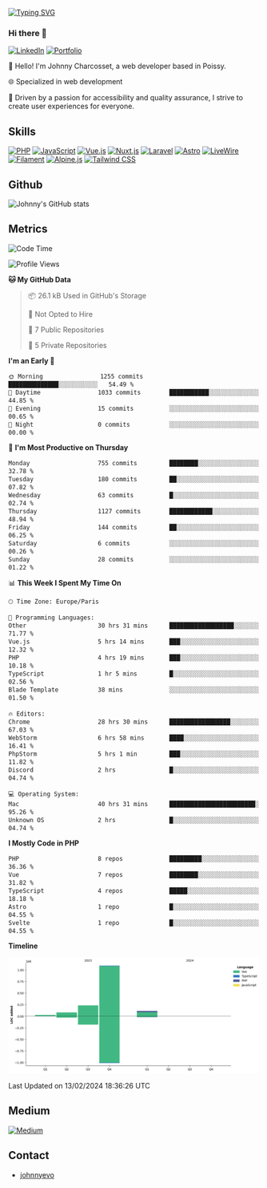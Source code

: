 [![Typing SVG](https://readme-typing-svg.demolab.com?font=Fira+Code&pause=1000&random=false&width=435&lines=Johnny+Charcosset;Web+Developer)](https://git.io/typing-svg)

### Hi there 👋
[![LinkedIn](https://img.shields.io/badge/LinkedIn-0077B5?style=for-the-badge&logo=linkedin&logoColor=white)](https://www.linkedin.com/in/johnny-charcosset/)
[![Portfolio](https://img.shields.io/badge/Portfolio-4285F4?style=for-the-badge&logo=google-chrome&logoColor=white)](https://johnnyevo.github.io/)

👋 Hello! I'm Johnny Charcosset, a web developer based in Poissy.

🌐 Specialized in web development

🚀 Driven by a passion for accessibility and quality assurance, I strive to create user experiences for everyone.

## Skills

[![PHP](https://img.shields.io/badge/PHP-777BB4?style=for-the-badge&logo=php&logoColor=white)](https://www.php.net/)
[![JavaScript](https://img.shields.io/badge/JavaScript-F7DF1E?style=for-the-badge&logo=javascript&logoColor=black)](https://developer.mozilla.org/en-US/docs/Web/JavaScript)
[![Vue.js](https://img.shields.io/badge/Vue.js-4FC08D?style=for-the-badge&logo=vue.js&logoColor=white)](https://vuejs.org/)
[![Nuxt.js](https://img.shields.io/badge/Nuxt.js-00C58E?style=for-the-badge&logo=nuxt.js&logoColor=white)](https://nuxtjs.org/)
[![Laravel](https://img.shields.io/badge/Laravel-FF2D20?style=for-the-badge&logo=laravel&logoColor=white)](https://laravel.com/)
[![Astro](https://img.shields.io/badge/Astro-0B3E59?style=for-the-badge&logo=astro&logoColor=white)](https://astro.build/)
[![LiveWire](https://img.shields.io/badge/LiveWire-FF3E00?style=for-the-badge&logo=livewire&logoColor=white)](https://laravel-livewire.com/)
[![Filament](https://img.shields.io/badge/Filament-253E46?style=for-the-badge&logo=https://filamentphp.com/favicon/favicon-32x32.png?v=w1dBNxT7Wg&logoColor=white)](https://filamentadmin.com/)
[![Alpine.js](https://img.shields.io/badge/Alpine.js-8BC0D0?style=for-the-badge&logo=alpine.js&logoColor=black)](https://alpinejs.dev/)
[![Tailwind CSS](https://img.shields.io/badge/Tailwind_CSS-38B2AC?style=for-the-badge&logo=tailwind-css&logoColor=white)](https://tailwindcss.com/)

## Github

![Johnny's GitHub stats](https://github-readme-stats.vercel.app/api?username=JohnnyEvo&show_icons=true&theme=transparent)

## Metrics

<!--START_SECTION:waka-->
![Code Time](http://img.shields.io/badge/Code%20Time-44%20hrs%206%20mins-blue)

![Profile Views](http://img.shields.io/badge/Profile%20Views-0-blue)

**🐱 My GitHub Data** 

> 📦 26.1 kB Used in GitHub's Storage 
 > 
> 🚫 Not Opted to Hire
 > 
> 📜 7 Public Repositories 
 > 
> 🔑 5 Private Repositories 
 > 
**I'm an Early 🐤** 

```text
🌞 Morning                1255 commits        ██████████████░░░░░░░░░░░   54.49 % 
🌆 Daytime                1033 commits        ███████████░░░░░░░░░░░░░░   44.85 % 
🌃 Evening                15 commits          ░░░░░░░░░░░░░░░░░░░░░░░░░   00.65 % 
🌙 Night                  0 commits           ░░░░░░░░░░░░░░░░░░░░░░░░░   00.00 % 
```
📅 **I'm Most Productive on Thursday** 

```text
Monday                   755 commits         ████████░░░░░░░░░░░░░░░░░   32.78 % 
Tuesday                  180 commits         ██░░░░░░░░░░░░░░░░░░░░░░░   07.82 % 
Wednesday                63 commits          █░░░░░░░░░░░░░░░░░░░░░░░░   02.74 % 
Thursday                 1127 commits        ████████████░░░░░░░░░░░░░   48.94 % 
Friday                   144 commits         ██░░░░░░░░░░░░░░░░░░░░░░░   06.25 % 
Saturday                 6 commits           ░░░░░░░░░░░░░░░░░░░░░░░░░   00.26 % 
Sunday                   28 commits          ░░░░░░░░░░░░░░░░░░░░░░░░░   01.22 % 
```


📊 **This Week I Spent My Time On** 

```text
🕑︎ Time Zone: Europe/Paris

💬 Programming Languages: 
Other                    30 hrs 31 mins      ██████████████████░░░░░░░   71.77 % 
Vue.js                   5 hrs 14 mins       ███░░░░░░░░░░░░░░░░░░░░░░   12.32 % 
PHP                      4 hrs 19 mins       ███░░░░░░░░░░░░░░░░░░░░░░   10.18 % 
TypeScript               1 hr 5 mins         █░░░░░░░░░░░░░░░░░░░░░░░░   02.56 % 
Blade Template           38 mins             ░░░░░░░░░░░░░░░░░░░░░░░░░   01.50 % 

🔥 Editors: 
Chrome                   28 hrs 30 mins      █████████████████░░░░░░░░   67.03 % 
WebStorm                 6 hrs 58 mins       ████░░░░░░░░░░░░░░░░░░░░░   16.41 % 
PhpStorm                 5 hrs 1 min         ███░░░░░░░░░░░░░░░░░░░░░░   11.82 % 
Discord                  2 hrs               █░░░░░░░░░░░░░░░░░░░░░░░░   04.74 % 

💻 Operating System: 
Mac                      40 hrs 31 mins      ████████████████████████░   95.26 % 
Unknown OS               2 hrs               █░░░░░░░░░░░░░░░░░░░░░░░░   04.74 % 
```

**I Mostly Code in PHP** 

```text
PHP                      8 repos             █████████░░░░░░░░░░░░░░░░   36.36 % 
Vue                      7 repos             ████████░░░░░░░░░░░░░░░░░   31.82 % 
TypeScript               4 repos             █████░░░░░░░░░░░░░░░░░░░░   18.18 % 
Astro                    1 repo              █░░░░░░░░░░░░░░░░░░░░░░░░   04.55 % 
Svelte                   1 repo              █░░░░░░░░░░░░░░░░░░░░░░░░   04.55 % 
```



**Timeline**

![Lines of Code chart](https://raw.githubusercontent.com/JohnnyEvo/JohnnyEvo/main/assets/bar_graph.png)


 Last Updated on 13/02/2024 18:36:26 UTC
<!--END_SECTION:waka-->

## Medium

[![Medium](https://github-readme-medium.vercel.app/?username=johnny.charcosset&limit=3)](https://medium.com/@@johnny.charcosset)

## Contact

- [johnnyevo](https://johnnyevo.github.io/)
